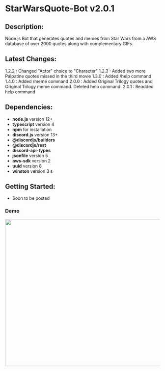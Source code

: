 # StarWarsQuote-Bot v2.0.1
## Description:
Node.js Bot that generates quotes and memes from Star Wars from a AWS database of over 2000 quotes along with complementary GIFs.

## Latest Changes:
1.2.2 : Changed "Actor" choice to "Character"
1.2.3 : Added two more Palpatine quotes missed in the third movie
1.3.0 : Added /help command
1.4.0 : Added /meme command
2.0.0 : Added Original Trilogy quotes and Original Trilogy meme command. Deleted help command.
2.0.1 : Readded help command
## Dependencies:
* __node.js__ version 12+
* __typescript__ version 4
* __npm__ for installation
* __discord.js__ version 13+
* __@discordjs/builders__
* __@discordjs/rest__
* __discord-api-types__
* __jsonfile__ version 5
* __aws-sdk__ version 2
* __uuid__ version 8
* __winston__ version 3
s

## Getting Started:
* Soon to be posted

### Demo
<img src="https://media.giphy.com/media/84gFEejIZGso9K4BhC/giphy.gif" width="850" height="479"/>
